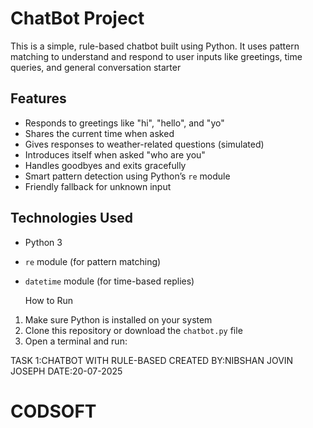 #  ChatBot Project

This is a simple, rule-based chatbot built using Python. It uses pattern matching to understand and respond to user inputs like greetings, time queries, and general conversation starter

##  Features

- Responds to greetings like "hi", "hello", and "yo"
- Shares the current time when asked
- Gives responses to weather-related questions (simulated)
- Introduces itself when asked "who are you"
- Handles goodbyes and exits gracefully
- Smart pattern detection using Python’s `re` module
- Friendly fallback for unknown input


##  Technologies Used

- Python 3
- `re` module (for pattern matching)
- `datetime` module (for time-based replies)

    How to Run

1. Make sure Python is installed on your system
2. Clone this repository or download the `chatbot.py` file
3. Open a terminal and run:


TASK 1:CHATBOT WITH RULE-BASED
CREATED BY:NIBSHAN JOVIN JOSEPH
DATE:20-07-2025
# CODSOFT
